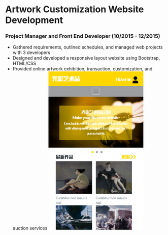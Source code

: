 # Artwork Customization Website Development 
### Project Manager and Front End Developer (10/2015 - 12/2015)
* Gathered requirements, outlined schedules, and managed web projects with 3 developers
* Designed and developed a responsive layout website using Bootstrap, HTML/CSS
* Provided online artwork exhibition, transaction, customization, and auction services
![image text](https://github.com/MoonOnTheWay/Artwork-Customization-Website/blob/master/screenshots/Home.png)

